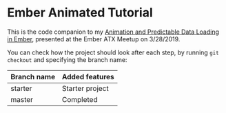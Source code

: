 # Ember Animated Tutorial

This is the code companion to my [Animation and Predictable Data Loading in Ember](https://crunchingnumbers.live/), presented at the Ember ATX Meetup on 3/28/2019.

You can check how the project should look after each step, by running `git checkout` and specifying the branch name:


| Branch name | Added features                       |
| ----------- | ------------------------------------ |
| starter     | Starter project                      |
| master      | Completed                            |